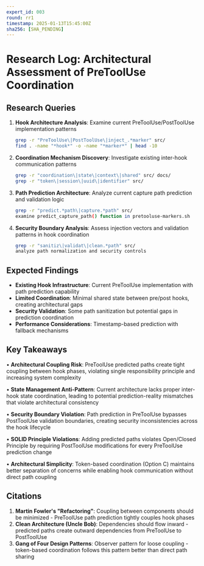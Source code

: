 ```yaml
---
expert_id: 003
round: rr1
timestamp: 2025-01-13T15:45:00Z
sha256: [SHA_PENDING]
---
```


# Research Log: Architectural Assessment of PreToolUse Coordination

## Research Queries

1. **Hook Architecture Analysis**: Examine current PreToolUse/PostToolUse implementation patterns
   ```bash
   grep -r "PreToolUse\|PostToolUse\|inject_.*marker" src/
   find . -name "*hook*" -o -name "*marker*" | head -10
   ```

2. **Coordination Mechanism Discovery**: Investigate existing inter-hook communication patterns
   ```bash
   grep -r "coordination\|state\|context\|shared" src/ docs/
   grep -r "token\|session\|uuid\|identifier" src/
   ```

3. **Path Prediction Architecture**: Analyze current capture path prediction and validation logic
   ```bash
   grep -r "predict.*path\|capture.*path" src/
   examine predict_capture_path() function in pretooluse-markers.sh
   ```

4. **Security Boundary Analysis**: Assess injection vectors and validation patterns in hook coordination
   ```bash
   grep -r "sanitiz\|validat\|clean.*path" src/
   analyze path normalization and security controls
   ```

## Expected Findings

- **Existing Hook Infrastructure**: Current PreToolUse implementation with path prediction capability
- **Limited Coordination**: Minimal shared state between pre/post hooks, creating architectural gaps
- **Security Validation**: Some path sanitization but potential gaps in prediction coordination
- **Performance Considerations**: Timestamp-based prediction with fallback mechanisms

## Key Takeaways

• **Architectural Coupling Risk**: PreToolUse predicted paths create tight coupling between hook phases, violating single responsibility principle and increasing system complexity

• **State Management Anti-Pattern**: Current architecture lacks proper inter-hook state coordination, leading to potential prediction-reality mismatches that violate architectural consistency

• **Security Boundary Violation**: Path prediction in PreToolUse bypasses PostToolUse validation boundaries, creating security inconsistencies across the hook lifecycle

• **SOLID Principle Violations**: Adding predicted paths violates Open/Closed Principle by requiring PostToolUse modifications for every PreToolUse prediction change

• **Architectural Simplicity**: Token-based coordination (Option C) maintains better separation of concerns while enabling hook communication without direct path coupling

## Citations

1. **Martin Fowler's "Refactoring"**: Coupling between components should be minimized - PreToolUse path prediction tightly couples hook phases
2. **Clean Architecture (Uncle Bob)**: Dependencies should flow inward - predicted paths create outward dependencies from PreToolUse to PostToolUse
3. **Gang of Four Design Patterns**: Observer pattern for loose coupling - token-based coordination follows this pattern better than direct path sharing